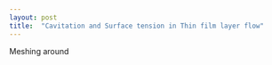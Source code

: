 ```yaml
---
layout: post
title:  "Cavitation and Surface tension in Thin film layer flow"
---
```


Meshing around
